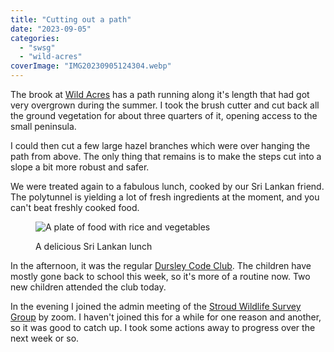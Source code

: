 ```yaml
---
title: "Cutting out a path"
date: "2023-09-05"
categories: 
  - "swsg"
  - "wild-acres"
coverImage: "IMG20230905124304.webp"
---
```


The brook at [Wild Acres](https://wildacres.org.uk/) has a path running along it's length that had got very overgrown during the summer. I took the brush cutter and cut back all the ground vegetation for about three quarters of it, opening access to the small peninsula.

I could then cut a few large hazel branches which were over hanging the path from above. The only thing that remains is to make the steps cut into a slope a bit more robust and safer.

We were treated again to a fabulous lunch, cooked by our Sri Lankan friend. The polytunnel is yielding a lot of fresh ingredients at the moment, and you can't beat freshly cooked food.

<figure>

![A plate of food with rice and vegetables](images/IMG20230905130457-1024x768.webp)

<figcaption>

A delicious Sri Lankan lunch

</figcaption>

</figure>

In the afternoon, it was the regular [Dursley Code Club](https://www.facebook.com/dursleycodeclub). The children have mostly gone back to school this week, so it's more of a routine now. Two new children attended the club today.

In the evening I joined the admin meeting of the [Stroud Wildlife Survey Group](https://stroudwildlifesurvey.org.uk) by zoom. I haven't joined this for a while for one reason and another, so it was good to catch up. I took some actions away to progress over the next week or so.
